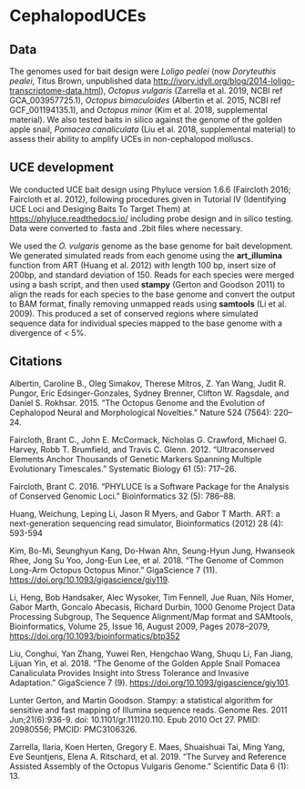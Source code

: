 # CephalopodUCEs

## Data

The genomes used for bait design were *Loligo pealei* (now *Doryteuthis pealei*, Titus Brown, unpublished data http://ivory.idyll.org/blog/2014-loligo-transcriptome-data.html), *Octopus vulgaris* (Zarrella et al. 2019, NCBI ref GCA_003957725.1), *Octopus bimaculoides* (Albertin et al. 2015, NCBI ref GCF_001194135.1), and *Octopus minor* (Kim et al. 2018, supplemental material).  We also tested baits in silico against the genome of the golden apple snail, *Pomacea canaliculata* (Liu et al. 2018, supplemental material) to assess their ability to amplify UCEs in non-cephalopod molluscs.  


## UCE development

We conducted UCE bait design using Phyluce version 1.6.6 (Faircloth 2016; Faircloth et al. 2012), following procedures given in Tutorial IV (Identifying UCE Loci and Desiging Baits To Target Them) at https://phyluce.readthedocs.io/ including probe design and in silico testing.  Data were converted to .fasta and .2bit files where necessary.

We used the *O. vulgaris* genome as the base genome for bait development.  We generated simulated reads from each genome using the **art_illumina** function from ART (Huang et al. 2012) with length 100 bp, insert size of 200bp, and standard deviation of 150. Reads for each species were merged using a bash script, and then used **stampy** (Gerton and Goodson 2011) to align the reads for each species to the base genome and convert the output to BAM format, finally removing unmapped reads using **samtools** (Li et al. 2009).  This produced a set of conserved regions where simulated sequence data for individual species mapped to the base genome with a divergence of < 5%.




## Citations

Albertin, Caroline B., Oleg Simakov, Therese Mitros, Z. Yan Wang, Judit R. Pungor, Eric Edsinger-Gonzales, Sydney Brenner, Clifton W. Ragsdale, and Daniel S. Rokhsar. 2015. “The Octopus Genome and the Evolution of Cephalopod Neural and Morphological Novelties.” Nature 524 (7564): 220–24.

Faircloth, Brant C., John E. McCormack, Nicholas G. Crawford, Michael G. Harvey, Robb T. Brumfield, and Travis C. Glenn. 2012. “Ultraconserved Elements Anchor Thousands of Genetic Markers Spanning Multiple Evolutionary Timescales.” Systematic Biology 61 (5): 717–26.

Faircloth, Brant C. 2016. “PHYLUCE Is a Software Package for the Analysis of Conserved Genomic Loci.” Bioinformatics  32 (5): 786–88.

Huang, Weichung, Leping Li, Jason R Myers, and Gabor T Marth. ART: a next-generation sequencing read simulator, Bioinformatics (2012) 28 (4): 593-594

Kim, Bo-Mi, Seunghyun Kang, Do-Hwan Ahn, Seung-Hyun Jung, Hwanseok Rhee, Jong Su Yoo, Jong-Eun Lee, et al. 2018. “The Genome of Common Long-Arm Octopus Octopus Minor.” GigaScience 7 (11). https://doi.org/10.1093/gigascience/giy119.

Li, Heng, Bob Handsaker, Alec Wysoker, Tim Fennell, Jue Ruan, Nils Homer, Gabor Marth, Goncalo Abecasis, Richard Durbin, 1000 Genome Project Data Processing Subgroup, The Sequence Alignment/Map format and SAMtools, Bioinformatics, Volume 25, Issue 16, August 2009, Pages 2078–2079, https://doi.org/10.1093/bioinformatics/btp352

Liu, Conghui, Yan Zhang, Yuwei Ren, Hengchao Wang, Shuqu Li, Fan Jiang, Lijuan Yin, et al. 2018. “The Genome of the Golden Apple Snail Pomacea Canaliculata Provides Insight into Stress Tolerance and Invasive Adaptation.” GigaScience 7 (9). https://doi.org/10.1093/gigascience/giy101.

Lunter Gerton,  and Martin Goodson. Stampy: a statistical algorithm for sensitive and fast mapping of Illumina sequence reads. Genome Res. 2011 Jun;21(6):936-9. doi: 10.1101/gr.111120.110. Epub 2010 Oct 27. PMID: 20980556; PMCID: PMC3106326.

Zarrella, Ilaria, Koen Herten, Gregory E. Maes, Shuaishuai Tai, Ming Yang, Eve Seuntjens, Elena A. Ritschard, et al. 2019. “The Survey and Reference Assisted Assembly of the Octopus Vulgaris Genome.” Scientific Data 6 (1): 13.